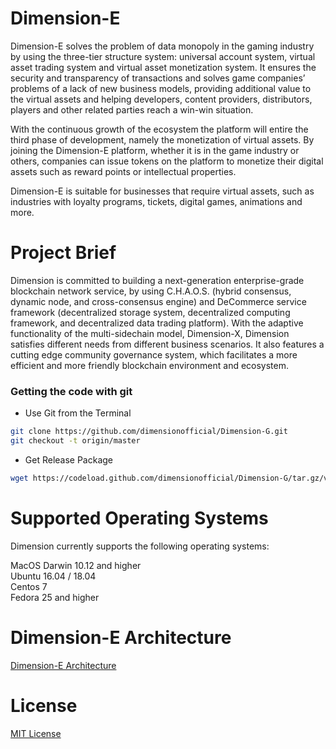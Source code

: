 # Dimension-E
  
Dimension-E solves the problem of data monopoly in the gaming industry by using the three-tier structure system: universal account system, virtual asset trading system and virtual asset monetization system. It ensures the security and transparency of transactions and solves game companies’ problems of a lack of new business models, providing additional value to the virtual assets and helping developers, content providers, distributors, players and other related parties reach a win-win situation.

With the continuous growth of the ecosystem the platform will entire the third phase of development, namely the monetization of virtual assets. By joining the Dimension-E platform, whether it is in the game industry or others, companies can issue tokens on the platform to monetize their digital assets such as reward points or intellectual properties.

Dimension-E is suitable for businesses that require virtual assets, such as industries with loyalty programs, tickets, digital games, animations and more.


# Project Brief  

Dimension is committed to building a next-generation enterprise-grade blockchain network service, by using C.H.A.O.S. (hybrid consensus, dynamic node, and cross-consensus engine) and DeCommerce service framework (decentralized storage system, decentralized computing framework, and decentralized data trading platform). With the adaptive functionality of the multi-sidechain model, Dimension-X, Dimension satisfies different needs from different business scenarios. It also features a cutting edge community governance system, which facilitates a more efficient and more friendly blockchain environment and ecosystem. 



### Getting the code with git

- Use Git from the Terminal   

```sh
git clone https://github.com/dimensionofficial/Dimension-G.git
git checkout -t origin/master  
```

- Get Release Package 

```sh
wget https://codeload.github.com/dimensionofficial/Dimension-G/tar.gz/v1.0.0  
```
  
# Supported Operating Systems
Dimension currently supports the following operating systems:

MacOS Darwin 10.12 and higher   
Ubuntu 16.04 / 18.04  
Centos 7   
Fedora 25 and higher  

# Dimension-E Architecture

[Dimension-E Architecture](https://github.com/dimensionofficial/Dimension-E/blob/master/images/DimensionEArchitecture.jpg)

# License
[MIT License](https://github.com/dimensionofficial/Dimension-G/blob/master/LICENSE)

